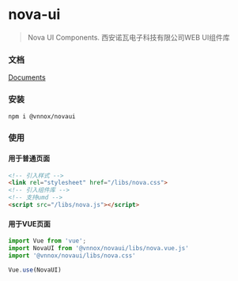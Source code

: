 # nova-ui
> Nova UI Components. 西安诺瓦电子科技有限公司WEB UI组件库

### 文档

[Documents](https://ux.vnnox.com)

### 安装

```bash
npm i @vnnox/novaui
```

### 使用

#### 用于普通页面
```html
<!-- 引入样式 -->
<link rel="stylesheet" href="/libs/nova.css">
<!-- 引入组件库 -->
<!-- 支持umd -->
<script src="/libs/nova.js"></script>
```

#### 用于VUE页面
```javascript
import Vue from 'vue';
import NovaUI from '@vnnox/novaui/libs/nova.vue.js'
import '@vnnox/novaui/libs/nova.css'

Vue.use(NovaUI)
```


